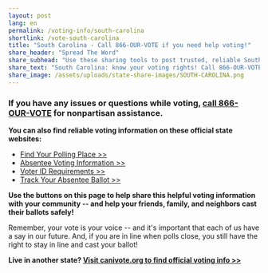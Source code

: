 ```yaml
---
layout: post
lang: en
permalink: /voting-info/south-carolina
shortlink: /vote-south-carolina
title: "South Carolina - Call 866-OUR-VOTE if you need help voting!"
share_header: "Spread The Word"
share_subhead: "Use these sharing tools to post trusted, reliable South Carolina voting information!"
share_text: "South Carolina: know your voting rights! Call 866-OUR-VOTE if you need help voting, or use these official resources."
share_image: /assets/uploads/state-share-images/SOUTH-CAROLINA.png
---
```

### **If you have any issues or questions while voting, [call 866-OUR-VOTE](tel:8666878683) for nonpartisan assistance.**

**You can also find reliable voting information on these official state websites:**

* [Find Your Polling Place >>](https://info.scvotes.sc.gov/eng/voterinquiry/VoterInformationRequest.aspx?PageMode=VoterInfo)
* [Absentee Voting Information >>](https://www.scvotes.org/absentee-voting)
* [Voter ID Requirements >>](https://www.scvotes.org/node/235)
* [Track Your Absentee Ballot >>](https://info.scvotes.sc.gov/eng/voterinquiry/VoterInformationRequest.aspx?PageMode=AbsenteeInfo)

**Use the buttons on this page to help share this helpful voting information with your community -- and help your friends, family, and neighbors cast their ballots safely!**

Remember, your vote is your voice -- and it's important that each of us have a say in our future. And, if you are in line when polls close, you still have the right to stay in line and cast your ballot!

**Live in another state? [Visit canivote.org to find official voting info >>](https://canivote.org)**